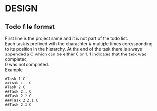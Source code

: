 # DESIGN

## Todo file format
First line is the project name and it is not part of the todo list.\
Each task is prefixed with the charachter # multiple times coressponding\
to its position in the hierarchy. At the end of the task there is always\
appended a C which can be either 0 or 1. 1 indicates that the task was completed,\
0 was not completed.\
Example
```
#Task 1 C
##Task 1.1 C
#Task 2 C
##Task 2.1 C
##Task 2.2 C
###Task 2.2.1 C
##Task 2.3 C
```

